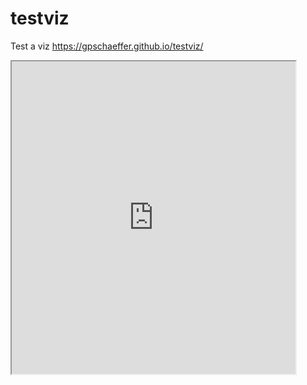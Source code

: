 # testviz
Test a viz
https://gpschaeffer.github.io/testviz/
<iframe src="https://public.tableau.com/views/TimesRankingTop150Institutions2014-15withShanghaiRankings/Dashboard1?:showVizHome=no&:embed=true" width="90%" height="500"></iframe>
